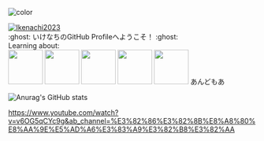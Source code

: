 ![color](https://typograssy.deno.dev/api?text=Wellcome%20to%20Ikenachi%20Land!%20&l1=9ba8e9&l2=6d74d9&l3=5057b9&l4=21226e)

<p align="left">
  <a href="https://github.com/Ikenachi2023">
    <img src="https://komarev.com/ghpvc/?username=Ikenachi2023" alt="Ikenachi2023" />
  </a>
  <br>
:ghost: いけなちのGitHub Profileへようこそ！ :ghost:
<br>Learning about:
<br><img src="https://user-images.githubusercontent.com/74038190/212257454-16e3712e-945a-4ca2-b238-408ad0bf87e6.gif" width="70">
<img src="https://user-images.githubusercontent.com/74038190/212257467-871d32b7-e401-42e8-a166-fcfd7baa4c6b.gif" width="70">
<img src="https://github.com/user-attachments/assets/1038155e-8f72-4a48-a41a-d738520e11bf" width="70">
<img src="https://github.com/user-attachments/assets/8e63c76d-a5a1-4904-929a-9bc8f66d9e52" width="70">
<img src="https://github.com/user-attachments/assets/079b90f1-ad47-4fe1-bb48-468ff8b0db6b" width="70">
あんどもあ

![Anurag's GitHub stats](https://github-readme-stats.vercel.app/api?username=Ikenachi2023&show_icons=true&theme=radical)

https://www.youtube.com/watch?v=v6OG5qCYc9g&ab_channel=%E3%82%86%E3%82%8B%E8%A8%80%E8%AA%9E%E5%AD%A6%E3%83%A9%E3%82%B8%E3%82%AA
